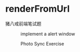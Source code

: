 # renderFromUrl

猪八戒前端笔试题
<ul>
<ol>implement a alert window</ol>
<ol>Photo Sync Exercise</ol>
</ul>
